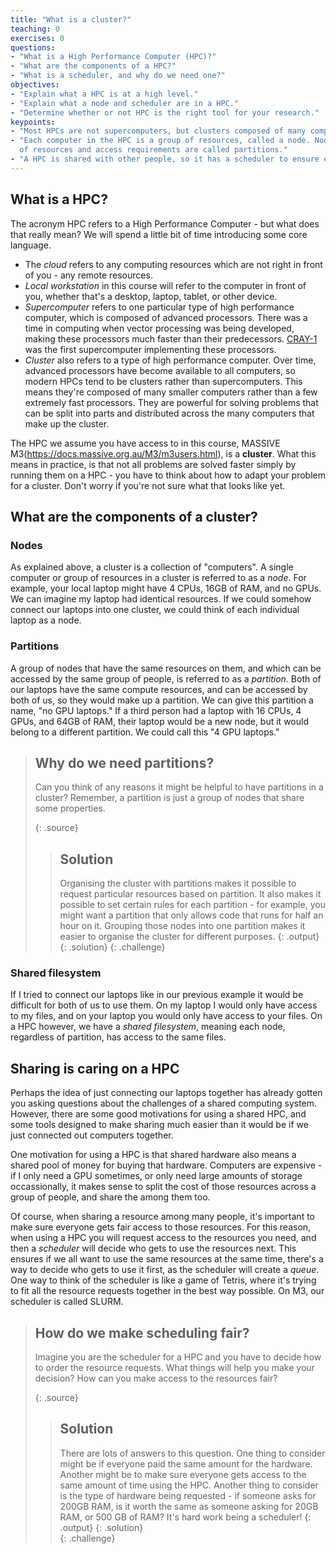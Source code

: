 ```yaml
---
title: "What is a cluster?"
teaching: 0
exercises: 0
questions:
- "What is a High Performance Computer (HPC)?"
- "What are the components of a HPC?"
- "What is a scheduler, and why do we need one?"
objectives:
- "Explain what a HPC is at a high level."
- "Explain what a node and scheduler are in a HPC."
- "Determine whether or not HPC is the right tool for your research."
keypoints:
- "Most HPCs are not supercomputers, but clusters composed of many computers."
- "Each computer in the HPC is a group of resources, called a node. Nodes with the same flavour 
  of resources and access requirements are called partitions."
- "A HPC is shared with other people, so it has a scheduler to ensure everyone has fair access."
---
```


## What is a HPC?

The acronym HPC refers to a High Performance Computer - but what does that really mean?
We will spend a little bit of time introducing some core language.
- The *cloud* refers to any computing resources which are not right 
  in front of you - any remote resources. 
- *Local workstation* in this course will refer to the computer in front of you,
  whether that's a desktop, laptop, tablet, or other device. 
- *Supercomputer* refers to one particular type of high performance computer,
  which is composed of advanced processors. There was a time in computing when 
  vector processing was being developed, making these processors 
  much faster than their predecessors. [CRAY-1](https://doi.org/10.1145/359327.359336) 
  was the first supercomputer implementing these processors.
- *Cluster* also refers to a type of high performance computer. Over time, advanced 
  processors have become available to all computers, so modern HPCs tend to be clusters
  rather than supercomputers. This means they're composed of many smaller computers
  rather than a few extremely fast processors. They are powerful for solving problems
  that can be split into parts and distributed across the many computers that make up the cluster.

The HPC we assume you have access to in this course, 
MASSIVE M3(https://docs.massive.org.au/M3/m3users.html), is a **cluster**.
What this means in practice, is that not all problems are solved faster
simply by running them on a HPC - you have to think about how to adapt your problem for a cluster. 
Don't worry if you're not sure what that looks like yet.

## What are the components of a cluster?
### Nodes
As explained above, a cluster is a collection of "computers".
A single computer or group of resources in a cluster is referred
to as a *node*. For example, your local laptop might have 4 CPUs,
16GB of RAM, and no GPUs. 
We can imagine my laptop had identical resources. 
If we could somehow connect our laptops into one cluster, we 
could think of each individual laptop as a node. 

### Partitions
A group of nodes that have the same resources on them, and which
can be accessed by the same group of people, is referred to as a
*partition*. Both of our laptops have the same compute resources,
and can be accessed by both of us, so they would make up a partition.
We can give this partition a name, "no GPU laptops."
If a third person had a laptop with 16 CPUs, 4 GPUs, and 64GB of RAM, 
their laptop would be a new node, but it would belong to a 
different partition. We could call this "4 GPU laptops." 

> ## Why do we need partitions?
>
> Can you think of any reasons it might be helpful to have
> partitions in a cluster? Remember, a partition is just a 
> group of nodes that share some properties.
>
> {: .source}
>
> > ## Solution
> >
> > Organising the cluster with partitions makes it possible to
> > request particular resources based on partition. It also
> > makes it possible to set certain rules for each partition -
> > for example, you might want a partition that only 
> > allows code that runs for half an hour on it.
> > Grouping those nodes into one partition makes it easier to 
> > organise the cluster for different purposes.
> > {: .output}
> {: .solution}
{: .challenge}

### Shared filesystem
If I tried to connect our laptops like in our previous example
it would be difficult for both of us to use them.
On my laptop I would only have access to my files,
and on your laptop you would only have access to your files.
On a HPC however, we have a *shared filesystem*, meaning each node,
regardless of partition, has access to the same files.

## Sharing is caring on a HPC
Perhaps the idea of just connecting our laptops
together has already gotten you asking questions about
the challenges of a shared computing system.
However, there are some good motivations for using
a shared HPC, and some tools designed to make sharing
much easier than it would be if we just connected
out computers together. 

One motivation for using a HPC is that shared hardware
also means a shared pool of money for buying that hardware.
Computers are expensive - if I only need a GPU sometimes, 
or only need large amounts of storage occassionally, 
it makes sense to split the cost of those resources
across a group of people, and share the among them too. 

Of course, when sharing a resource among many people, it's 
important to make sure everyone gets fair access to those resources.
For this reason, when using a HPC you will request 
access to the resources you need, and then a *scheduler*
will decide who gets to use the resources next. This ensures if we
all want to use the same resources at the same time,
there's a way to decide who gets to use it first, as 
the scheduler will create a *queue*. One way to think of the
scheduler is like a game of Tetris, where it's trying to fit
all the resource requests together in the best way possible. 
On M3, our scheduler is called SLURM.

> ## How do we make scheduling fair?
>
> Imagine you are the scheduler for a HPC and you 
> have to decide how to order the resource requests.
> What things will help you make your decision?
> How can you make access to the resources fair? 
>
> {: .source}
>
> > ## Solution
> >
> > There are lots of answers to this question.
> > One thing to consider might be if everyone paid
> > the same amount for the hardware. Another might be to 
> > make sure everyone gets access to the same amount of time
> > using the HPC. Another thing to consider is the type of 
> > hardware being requested - if someone asks for 200GB RAM,
> > is it worth the same as someone asking for 20GB RAM, or 500 GB of RAM?
> > It's hard work being a scheduler!
> > {: .output}
> {: .solution}                     
{: .challenge}

